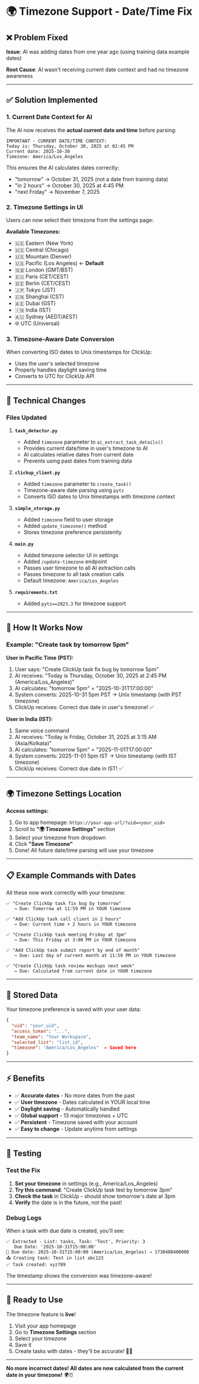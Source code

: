 # 🌍 Timezone Support - Date/Time Fix

## ❌ Problem Fixed

**Issue**: AI was adding dates from one year ago (using training data example dates)

**Root Cause**: AI wasn't receiving current date context and had no timezone awareness

---

## ✅ Solution Implemented

### 1. **Current Date Context for AI**

The AI now receives the **actual current date and time** before parsing:

```
IMPORTANT - CURRENT DATE/TIME CONTEXT:
Today is: Thursday, October 30, 2025 at 02:45 PM
Current date: 2025-10-30
Timezone: America/Los_Angeles
```

This ensures the AI calculates dates correctly:
- "tomorrow" → October 31, 2025 (not a date from training data)
- "in 2 hours" → October 30, 2025 at 4:45 PM
- "next Friday" → November 7, 2025

### 2. **Timezone Settings in UI**

Users can now select their timezone from the settings page:

**Available Timezones:**
- 🇺🇸 Eastern (New York)
- 🇺🇸 Central (Chicago)
- 🇺🇸 Mountain (Denver)
- 🇺🇸 Pacific (Los Angeles) ← **Default**
- 🇬🇧 London (GMT/BST)
- 🇪🇺 Paris (CET/CEST)
- 🇩🇪 Berlin (CET/CEST)
- 🇯🇵 Tokyo (JST)
- 🇨🇳 Shanghai (CST)
- 🇦🇪 Dubai (GST)
- 🇮🇳 India (IST)
- 🇦🇺 Sydney (AEDT/AEST)
- 🌐 UTC (Universal)

### 3. **Timezone-Aware Date Conversion**

When converting ISO dates to Unix timestamps for ClickUp:
- Uses the user's selected timezone
- Properly handles daylight saving time
- Converts to UTC for ClickUp API

---

## 🔧 Technical Changes

### Files Updated

1. **`task_detector.py`**
   - Added `timezone` parameter to `ai_extract_task_details()`
   - Provides current date/time in user's timezone to AI
   - AI calculates relative dates from current date
   - Prevents using past dates from training data

2. **`clickup_client.py`**
   - Added `timezone` parameter to `create_task()`
   - Timezone-aware date parsing using `pytz`
   - Converts ISO dates to Unix timestamps with timezone context

3. **`simple_storage.py`**
   - Added `timezone` field to user storage
   - Added `update_timezone()` method
   - Stores timezone preference persistently

4. **`main.py`**
   - Added timezone selector UI in settings
   - Added `/update-timezone` endpoint
   - Passes user timezone to all AI extraction calls
   - Passes timezone to all task creation calls
   - Default timezone: `America/Los_Angeles`

5. **`requirements.txt`**
   - Added `pytz==2023.3` for timezone support

---

## 🎯 How It Works Now

### Example: "Create task by tomorrow 5pm"

**User in Pacific Time (PST):**
1. User says: "Create ClickUp task fix bug by tomorrow 5pm"
2. AI receives: "Today is Thursday, October 30, 2025 at 2:45 PM (America/Los_Angeles)"
3. AI calculates: "tomorrow 5pm" = "2025-10-31T17:00:00"
4. System converts: 2025-10-31 5pm PST → Unix timestamp (with PST timezone)
5. ClickUp receives: Correct due date in user's timezone! ✅

**User in India (IST):**
1. Same voice command
2. AI receives: "Today is Friday, October 31, 2025 at 3:15 AM (Asia/Kolkata)"
3. AI calculates: "tomorrow 5pm" = "2025-11-01T17:00:00"
4. System converts: 2025-11-01 5pm IST → Unix timestamp (with IST timezone)
5. ClickUp receives: Correct due date in IST! ✅

---

## 🌍 Timezone Settings Location

**Access settings:**
1. Go to app homepage: `https://your-app-url/?uid=<your_uid>`
2. Scroll to **"🌍 Timezone Settings"** section
3. Select your timezone from dropdown
4. Click **"Save Timezone"**
5. Done! All future date/time parsing will use your timezone

---

## 📋 Example Commands with Dates

All these now work correctly with your timezone:

```
✅ "Create ClickUp task fix bug by tomorrow"
   → Due: Tomorrow at 11:59 PM in YOUR timezone

✅ "Add ClickUp task call client in 2 hours"
   → Due: Current time + 2 hours in YOUR timezone

✅ "Create ClickUp task meeting Friday at 3pm"
   → Due: This Friday at 3:00 PM in YOUR timezone

✅ "Add ClickUp task submit report by end of month"
   → Due: Last day of current month at 11:59 PM in YOUR timezone

✅ "Create ClickUp task review mockups next week"
   → Due: Calculated from current date in YOUR timezone
```

---

## 🔐 Stored Data

Your timezone preference is saved with your user data:

```json
{
  "uid": "your_uid",
  "access_token": "...",
  "team_name": "Your Workspace",
  "selected_list": "list_id",
  "timezone": "America/Los_Angeles"  ← Saved here
}
```

---

## ⚡ Benefits

- ✅ **Accurate dates** - No more dates from the past
- ✅ **User timezone** - Dates calculated in YOUR local time
- ✅ **Daylight saving** - Automatically handled
- ✅ **Global support** - 13 major timezones + UTC
- ✅ **Persistent** - Timezone saved with your account
- ✅ **Easy to change** - Update anytime from settings

---

## 🧪 Testing

### Test the Fix

1. **Set your timezone** in settings (e.g., America/Los_Angeles)
2. **Try this command**: "Create ClickUp task test by tomorrow 3pm"
3. **Check the task** in ClickUp - should show tomorrow's date at 3pm
4. **Verify** the date is in the future, not the past!

### Debug Logs

When a task with due date is created, you'll see:

```
✅ Extracted - List: tasks, Task: 'Test', Priority: 3
   Due Date: '2025-10-31T15:00:00'
📅 Due date: 2025-10-31T15:00:00 (America/Los_Angeles) → 1730408400000
📤 Creating task: Test in list abc123
✅ Task created: xyz789
```

The timestamp shows the conversion was timezone-aware!

---

## 🎉 Ready to Use

The timezone feature is **live**! 

1. Visit your app homepage
2. Go to **Timezone Settings** section
3. Select your timezone
4. Save it
5. Create tasks with dates - they'll be accurate! 📅✨

---

**No more incorrect dates! All dates are now calculated from the current date in your timezone!** 🌍⏰

